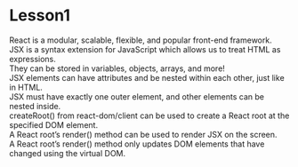 # Lesson1 

React is a modular, scalable, flexible, and popular front-end framework.  
JSX is a syntax extension for JavaScript which allows us to treat HTML as expressions.  
They can be stored in variables, objects, arrays, and more!  
JSX elements can have attributes and be nested within each other, just like in HTML.  
JSX must have exactly one outer element, and other elements can be nested inside.  
createRoot() from react-dom/client can be used to create a React root at the specified DOM element.  
A React root’s render() method can be used to render JSX on the screen.  
A React root’s render() method only updates DOM elements that have changed using the virtual DOM.  
